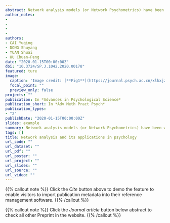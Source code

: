 ```yaml
---
abstract: Network analysis models (or Network Psychometrics) have been widely used in psychology research in recent years. Unlike latent variable models which conceive observable variables as outcomes of unobservable latent factors, network analysis models apply the graph theory to construct a network to depict the associations among observable variables. The observable variables are treated as nodes and the associations between them are treated as edges. As such, network analysis models reveal the relationships among observable variables and the dynamic system resulted from the interactions between these observable variables. With indices reflecting individual nodes’ characteristics (such as centrality) and network structural characteristics (such as small-worldness), network analysis models provide a new perspective for visualization and for studying various psychological phenomena. In the past decade, network analysis models have been applied in the fields of personality, social, and clinical psychology as well as psychiatry. Future research should continue to develop and improve the methods of network analysis models, making them applicable to more types of data and broader research fields.
author_notes:
- 
- 
- 
- 
authors:
- CAI Yuqing
- DONG Shuyang
- YUAN Shuai
- HU Chuan-Peng
date: "2020-01-15T00:00:00Z"
doi: "10.3724/SP.J.1042.2020.00178"
featured: ture
image:
  caption: 'Image credit: [**Fig1**](https://journal.psych.ac.cn/xlkxjz/EN/10.3724/SP.J.1042.2020.00178)'
  focal_point: ""
  preview_only: false
projects: ""
publication: In *Advances in Psychological Science*
publication_short: In *Adv Meth Pract Psych*
publication_types: 
- "2"
publishDate: "2020-01-15T00:00:00Z"
slides: example
summary: Network analysis models (or Network Psychometrics) have been widely used in psychology research in recent years. Unlike latent variable models which conceive observable variables as outcomes of unobservable latent factors, network analysis models apply the graph theory to construct a network to depict the associations among observable variables.
tags: []
title: Network analysis and its applications in psychology
url_code: ""
url_dataset: ""
url_pdf: ""
url_poster: ""
url_project: ""
url_slides: ""
url_source: ""
url_video: ""
---
```


{{% callout note %}}
Click the _Cite_ button above to demo the feature to enable visitors to import publication metadata into their reference management software.
{{% /callout %}}

{{% callout note %}}
Click the _Journal article_ button below abstract to check all other Preprint in the website.
{{% /callout %}}
